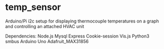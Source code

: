 # temp_sensor
Arduino/Pi i2c setup for displaying thermocouple temperatures on a graph and controlling an attached HVAC unit

Dependencies:
Node.js
  Mysql
  Express
  Cookie-session
  Vis.js
Python3
  smbus
Arduino Uno
  Adafruit_MAX31856
